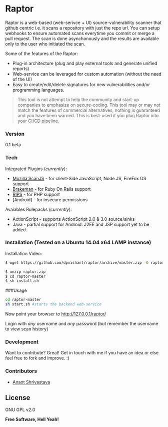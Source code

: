 # Raptor

Raptor is a web-based (web-serivce + UI) source-vulnerability scanner that github centric i.e. it scans a repository with just the repo url. You can setup webhooks to ensure automated scans everytime you commit or merge a pull request. The scan is done asynchonously and the results are available only to the user who initiated the scan.

Some of the features of the Raptor:
  - Plug-in architecture (plug and play external tools and generate unified reports)
  - Web-service can be leveraged for custom automation (without the need of the UI) 
  - Easy to create/edit/delete signatures for new vulnerabilities and/or programming languages.

> This tool is not attempt to help the community and start-up companies to 
> emphasize on secure-coding. This tool may or may not match the features of commercial alternatives, nothing is guaranteed and you have been warned.
> This is best-used if you plug Raptor into your CI/CD pipeline.

### Version
0.1 beta

### Tech

Integrated Plugins (_currently_):
* [Mozilla ScanJS] - for client-Side JavaScript, Node.JS, FireFox OS support
* [Brakeman] - for Ruby On Rails support
* [RIPS] - for PHP support
* [Android] - for insecure permissions

Avaiables Rulepacks (_currently_):
* ActionScript - supports ActionScript 2.0 & 3.0 source/sinks
* Java - partial support for Android. J2EE and JSP support yet to be added.

### Installation (Tested on a Ubuntu 14.04 x64 LAMP instance)

Installation Video: 

```sh
$ wget https://github.com/dpnishant/raptor/archive/master.zip -O raptor.zip
```

```sh
$ unzip raptor.zip
$ cd raptor-master
$ sh install.sh
```

###Usage
```sh
cd raptor-master
sh start.sh #starts the backend web-service
```
Now point your browser to http://127.0.0.1/raptor/

Login with *any* username and *any* password (but remember the username to view scan history)
### Development

Want to contribute? Great! 
Get in touch with me if you have an idea or else feel free to fork and improve. :)

### Contributors

 - [Anant Shrivastava]

License
----

GNU GPL v2.0

**Free Software, Hell Yeah!**

[Mozilla ScanJS]:https://github.com/mozilla/scanjs
[Brakeman]:http://brakemanscanner.org/
[RIPS]:http://rips-scanner.sourceforge.net/
[Anant Shrivastava]:https://twitter.com/anantshri
